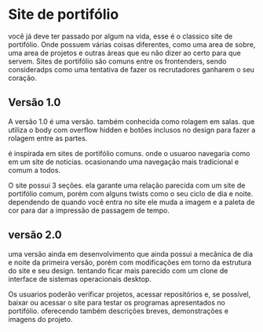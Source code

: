 # Site de portifólio

você já deve ter passado por algum na vida, esse é o classico site de portifólio. Onde possuem várias coisas diferentes, como uma area de sobre, uma area de projetos e outras áreas que eu não dizer ao certo para que servem. Sites de portifólio são comuns entre os frontenders, sendo consideradps como uma tentativa de fazer os recrutadores ganharem o seu coração.

Versão 1.0
-

A versão 1.0 é uma versão. também conhecida como rolagem em salas. que utiliza o body com overflow hidden e botões inclusos no design para fazer a rolagem entre as partes.

é inspirada em sites de portifólio comuns. onde o usuaroo navegaria como em um site de noticias. ocasionando uma navegação mais tradicional e comum a todos.

O site possui 3 seções. ela garante uma relação parecida com um site de portifólio comum, porém com alguns twists como o seu ciclo de dia e noite. dependendo de quando você entra no site ele muda a imagem e a paleta de cor para dar a impressão de passagem de tempo.

versão 2.0
-

uma versão ainda em desenvolvimento que ainda possui a mecânica de dia e noite da primeira versão, porém com modificações em torno da estrutura do site e seu design. tentando ficar mais parecido com um clone de interface de sistemas operacionais desktop.

Os usuarios poderão verificar projetos, acessar repositórios e, se possível, baixar ou acessar o site para testar os programas apresentados no portifólio. oferecendo também descrições breves, demonstrações e imagens do projeto. 